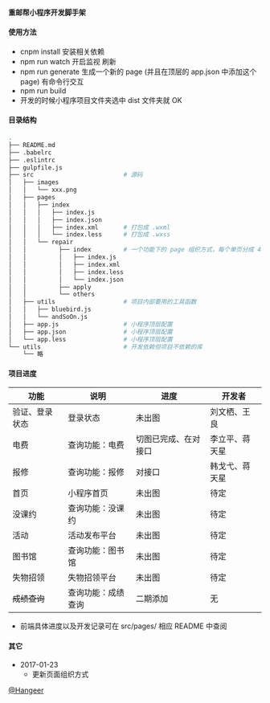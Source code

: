#### 重邮帮小程序开发脚手架

#### 使用方法
+   cnpm install 安装相关依赖
+   npm run watch 开启监视 刷新
+   npm run generate 生成一个新的 page (并且在顶层的 app.json 中添加这个 page) 有命令行交互
+   npm run build
+   开发的时候小程序项目文件夹选中 dist 文件夹就 OK

#### 目录结构

```bash
.
├── README.md
├── .babelrc
├── .eslintrc
├── gulpfile.js
├── src                         # 源码
│   ├── images
│   │   └── xxx.png
│   ├── pages
│   │   ├── index
│   │   │   ├── index.js
│   │   │   ├── index.json
│   │   │   ├── index.xml       # 打包成 .wxml
│   │   │   └── index.less      # 打包成 .wxss
│   │   └── repair
│   │         ├── index         # 一个功能下的 page 组织方式，每个单页分成 4 部分，放到以功能命名的文件夹下
│   │         │   ├── index.js
│   │         │   ├── index.xml
│   │         │   ├── index.less
│   │         │   └── index.json
│   │         ├── apply
│   │         └── others
│   ├── utils                   # 项目内部要用的工具函数
│   │   ├── bluebird.js
│   │   └── andSoOn.js
│   ├── app.js                  # 小程序顶层配置
│   ├── app.json                # 小程序顶层配置
│   └── app.less                # 小程序顶层配置
└── utils                       # 开发依赖但项目不依赖的库
    └── 略
```

#### 项目进度
| 功能 | 说明 | 进度 | 开发者 |
| --- | --- | --- | --- |
| 验证、登录状态 | 登录状态 | 未出图 | 刘文栖、王良 |
| 电费 | 查询功能：电费 | 切图已完成、在对接口 | 李立平、蒋天星 |
| 报修 | 查询功能：报修 | 对接口 | 韩戈弋、蒋天星 |
| 首页 | 小程序首页 | 未出图 | 待定 |
| 没课约 | 查询功能：没课约 | 未出图 | 待定 |
| 活动 | 活动发布平台 | 未出图 | 待定 |
| 图书馆 | 查询功能：图书馆 | 未出图 | 待定 |
| 失物招领 | 失物招领平台 | 未出图 | 待定 |
| <del>成绩查询</del> | 查询功能：成绩查询 | 二期添加 | 无 |

+ 前端具体进度以及开发记录可在 src/pages/ 相应 README 中查阅

#### 其它
+ 2017-01-23
  - 更新页面组织方式

[@Hangeer](https://github.com/Hangeer)
